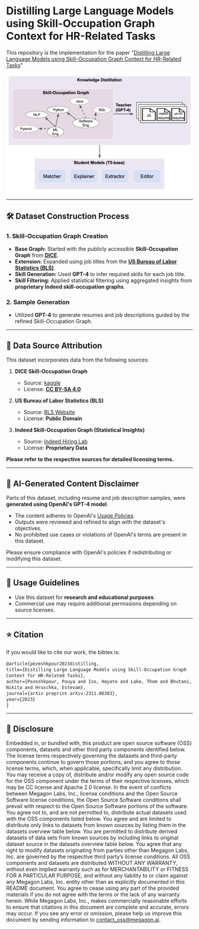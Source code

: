 # Distilling Large Language Models using Skill-Occupation Graph Context for HR-Related Tasks
This repository is the implementation for the paper "[Distilling Large Language Models using Skill-Occupation Graph Context for HR-Related Tasks](https://arxiv.org/pdf/2311.06383)"

![alt text](https://github.com/megagonlabs/rjdb/blob/main/figs/overview.png)

---
## 🛠️ **Dataset Construction Process**

### 1. **Skill-Occupation Graph Creation**
- **Base Graph:** Started with the publicly accessible **Skill-Occupation Graph** from **[DICE](https://www.dice.com/)**.  
- **Extension:** Expanded using job titles from the **[US Bureau of Labor Statistics (BLS)](https://www.bls.gov/)**.  
- **Skill Generation:** Used **GPT-4** to infer required skills for each job title.  
- **Skill Filtering:** Applied statistical filtering using aggregated insights from **proprietary Indeed skill-occupation graphs**.

### 2. **Sample Generation**
- Utilized **GPT-4** to generate resumes and job descriptions guided by the refined Skill-Occupation Graph.

---

## 📝 **Data Source Attribution**

This dataset incorporates data from the following sources:

1. **DICE Skill-Occupation Graph**  
   - Source: [kaggle](https://www.kaggle.com/datasets/PromptCloudHQ/us-technology-jobs-on-dicecom)  
   - License: **[CC BY-SA 4.0](https://creativecommons.org/licenses/by-sa/4.0/)**

2. **US Bureau of Labor Statistics (BLS)**  
   - Source: [BLS Website](https://www.bls.gov/)  
   - License: **Public Domain**

3. **Indeed Skill-Occupation Graph (Statistical Insights)**  
   - Source: [Indeed Hiring Lab](https://www.hiringlab.org/)  
   - License: **Proprietary Data**

**Please refer to the respective sources for detailed licensing terms.**

---

## 🤖 **AI-Generated Content Disclaimer**

Parts of this dataset, including resume and job description samples, were **generated using OpenAI's GPT-4 model**.  
- The content adheres to OpenAI's [Usage Policies](https://openai.com/policies/terms-of-use).  
- Outputs were reviewed and refined to align with the dataset's objectives.  
- No prohibited use cases or violations of OpenAI's terms are present in this dataset.

Please ensure compliance with OpenAI's policies if redistributing or modifying this dataset.

---

## 🧠 **Usage Guidelines**

- Use this dataset for **research and educational purposes**.  
- Commercial use may require additional permissions depending on source licenses.  

---

## ⭐ **Citation**

If you would like to cite our work, the bibtex is:

    @article{pezeshkpour2023distilling,
    title={Distilling Large Language Models using Skill-Occupation Graph Context for HR-Related Tasks},
    author={Pezeshkpour, Pouya and Iso, Hayate and Lake, Thom and Bhutani, Nikita and Hruschka, Estevam},
    journal={arXiv preprint arXiv:2311.06383},
    year={2023}
    }

---

## 📜 **Disclosure**
Embedded in, or bundled with, this product are open source software (OSS) components, datasets and other third party components identified below. The license terms respectively governing the datasets and third-party components continue to govern those portions, and you agree to those license terms, which, when applicable, specifically limit any distribution. You may receive a copy of, distribute and/or modify any open source code for the OSS component under the terms of their respective licenses, which may be CC license and Apache 2.0 license. In the event of conflicts between Megagon Labs, Inc., license conditions and the Open Source Software license conditions, the Open Source Software conditions shall prevail with respect to the Open Source Software portions of the software. You agree not to, and are not permitted to, distribute actual datasets used with the OSS components listed below. You agree and are limited to distribute only links to datasets from known sources by listing them in the datasets overview table below. You are permitted to distribute derived datasets of data sets from known sources by including links to original dataset source in the datasets overview table below. You agree that any right to modify datasets originating from parties other than Megagon Labs, Inc. are governed by the respective third party’s license conditions. All OSS components and datasets are distributed WITHOUT ANY WARRANTY, without even implied warranty such as for MERCHANTABILITY or FITNESS FOR A PARTICULAR PURPOSE, and without any liability to or claim against any Megagon Labs, Inc. entity other than as explicitly documented in this README document. You agree to cease using any part of the provided materials if you do not agree with the terms or the lack of any warranty herein. While Megagon Labs, Inc., makes commercially reasonable efforts to ensure that citations in this document are complete and accurate, errors may occur. If you see any error or omission, please help us improve this document by sending information to contact_oss@megagon.ai.
